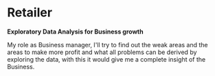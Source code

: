 # Retailer
**Exploratory Data Analysis for Business growth** <br>

My role as Business manager, I'll try to find out the weak areas and the areas to make more profit and what all problems can be derived by exploring the data, with this it would give me a complete insight of the Business.
